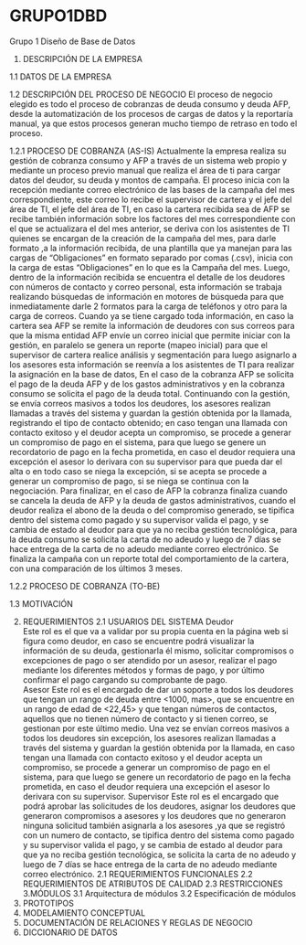 # GRUPO1DBD
Grupo 1 Diseño de Base de Datos 

1. DESCRIPCIÓN DE LA EMPRESA

1.1 DATOS DE LA EMPRESA

1.2 DESCRIPCIÓN DEL PROCESO DE NEGOCIO
   El proceso de negocio elegido es todo el proceso de cobranzas de deuda consumo y deuda AFP, desde la automatización de los procesos de cargas de datos y la reportaría manual, ya que estos procesos generan mucho tiempo de retraso en todo el proceso. 

1.2.1 PROCESO DE COBRANZA (AS-IS)
      Actualmente la empresa realiza su gestión de cobranza consumo y AFP a través de un sistema web propio y mediante un proceso previo manual que realiza el área de ti para cargar datos del deudor, su deuda y montos de campaña.
El proceso inicia con la recepción mediante correo electrónico de las bases de la campaña del mes correspondiente, este correo lo recibe el supervisor de cartera y el jefe del área de TI, el jefe del área de TI, en caso la cartera recibida sea de AFP se recibe también información sobre los factores del mes correspondiente con el que se actualizara el del mes anterior, se deriva con los asistentes de TI quienes se encargan de la creación de la campaña del mes, para darle formato ,a la información recibida, de una plantilla que ya manejan para las cargas de “Obligaciones” en formato separado por comas (.csv), inicia con la carga de estas “Obligaciones” en lo que es la Campaña del mes. 
Luego, dentro de la información recibida se encuentra el detalle de los deudores con números de contacto y correo personal, esta información se trabaja realizando búsquedas de información en motores de búsqueda para que inmediatamente darle 2 formatos para la carga de teléfonos y otro para la carga de correos. Cuando ya se tiene cargado toda información, en caso la cartera sea AFP se remite la información de deudores con sus correos para que la misma entidad AFP envíe un correo inicial que permite iniciar con la gestión, en paralelo se genera un reporte (mapeo inicial) para que el supervisor de cartera realice análisis y segmentación para luego asignarlo a los asesores esta información se reenvía a los asistentes de TI para realizar la asignación en la base de datos, 
En el caso de la cobranza AFP se solicita el pago de la deuda AFP y de los gastos administrativos y en la cobranza consumo se solicita el pago de la deuda total. Continuando con la gestión, se envía correos masivos a todos los deudores, los asesores realizan llamadas a través del sistema y guardan la gestión obtenida por la llamada, registrando el tipo de contacto obtenido; en caso tengan una llamada con contacto exitoso y el deudor acepta un compromiso, se procede a generar un compromiso de pago en el sistema, para que luego se genere un recordatorio de pago en la fecha prometida, en caso el deudor requiera una excepción el asesor lo derivara con su supervisor para que pueda dar el alta o en todo caso se niega la excepción, si se acepta se procede a generar un compromiso de pago, si se niega se continua con la negociación.
Para finalizar, en el caso de AFP la cobranza finaliza cuando se cancela la deuda de AFP y la deuda de gastos administrativos, cuando el deudor realiza el abono de la deuda o del compromiso generado, se tipifica dentro del sistema como pagado y su supervisor valida el pago, y se cambia de estado al deudor para que ya no reciba gestión tecnológica, para la deuda consumo se solicita la carta de no adeudo y luego de 7 días se hace entrega de la carta de no adeudo mediante correo electrónico.
Se finaliza la campaña con un reporte total del comportamiento de la cartera, con una comparación de los últimos 3 meses.

1.2.2 PROCESO DE COBRANZA (TO-BE)

1.3 MOTIVACIÓN

2. REQUERIMIENTOS
2.1 USUARIOS DEL SISTEMA
   Deudor  
Este rol es el que va a validar por su propia cuenta en la página web si figura 		como deudor, en caso se encuentre podrá visualizar la información de su deuda, 		gestionarla él mismo, solicitar compromisos o excepciones de pago o ser 			atendido por un asesor, realizar el pago mediante los diferentes métodos y 		formas de pago, y por último confirmar el pago cargando su comprobante de 		pago.   
   Asesor 
Este rol es el encargado de dar un soporte a todos los deudores que tengan un rango de deuda entre <1000, mas>, que se encuentre en un rango de edad de <22,45> y que tengan números de contactos, aquellos que no tienen número de contacto y si tienen correo, se gestionan por este último medio.
Una vez se envían correos masivos a todos los deudores sin excepción, los asesores realizan llamadas a través del sistema y guardan la gestión obtenida por la llamada, en caso tengan una llamada con contacto exitoso y el deudor acepta un compromiso, se procede a generar un compromiso de pago en el sistema, para que luego se genere un recordatorio de pago en la fecha prometida, en caso el deudor requiera una excepción el asesor lo derivara con su supervisor. 
   Supervisor 
Este rol es el encargado que podrá aprobar  las solicitudes de los deudores, asignar los deudores que generaron compromisos a asesores y los deudores que no generaron ninguna solicitud también asignarla a los asesores ,ya que se registró con un numero de contacto, se tipifica dentro del sistema como pagado y su supervisor valida el pago, y se cambia de estado al deudor para que ya no reciba gestión tecnológica, se solicita la carta de no adeudo y luego de 7 días se hace entrega de la carta de no adeudo mediante correo electrónico.
2.1 REQUERIMIENTOS FUNCIONALES
2.2 REQUERIMIENTOS DE ATRIBUTOS DE CALIDAD
2.3 RESTRICCIONES 
3.MÓDULOS
3.1 Arquitectura de módulos
3.2 Especificación de módulos
8. PROTOTIPOS
9. MODELAMIENTO CONCEPTUAL
10. DOCUMENTACIÓN DE RELACIONES Y REGLAS DE NEGOCIO
11. DICCIONARIO DE DATOS

